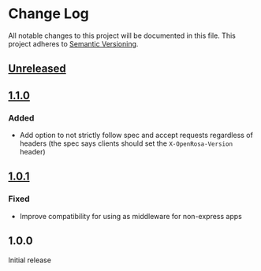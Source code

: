 # Change Log
All notable changes to this project will be documented in this file.
This project adheres to [Semantic Versioning](http://semver.org/).

## [Unreleased]

## [1.1.0]
### Added

- Add option to not strictly follow spec and accept requests regardless of headers (the spec says clients should set the `X-OpenRosa-Version` header)

## [1.0.1]
### Fixed

- Improve compatibility for using as middleware for non-express apps

## 1.0.0

Initial release

[Unreleased]: https://github.com/digidem/openrosa-request-middleware/compare/v1.1.0...HEAD
[1.1.0]: https://github.com/digidem/openrosa-request-middleware/compare/v1.0.1...v1.1.0
[1.0.1]: https://github.com/digidem/openrosa-request-middleware/compare/v1.0.0...v1.0.1
